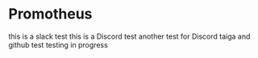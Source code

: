 # Promotheus
this is a slack test
this is a Discord test
another test for Discord
taiga and github test
testing in progress 
